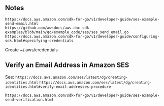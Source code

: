 
Notes
-----------

```
https://docs.aws.amazon.com/sdk-for-go/v1/developer-guide/ses-example-send-email.html
https://github.com/awsdocs/aws-doc-sdk-examples/blob/main/go/example_code/ses/ses_send_email.go
https://docs.aws.amazon.com/sdk-for-go/v1/developer-guide/configuring-sdk.html#specifying-credentials
```

Create ~/.aws/credentials


Verify an Email Address in Amazon SES
----------------------------------------

See: 
`https://docs.aws.amazon.com/ses/latest/dg/creating-identities.html`
`https://docs.aws.amazon.com/ses/latest/dg/creating-identities.html#verify-email-addresses-procedure`

```
https://docs.aws.amazon.com/sdk-for-go/v1/developer-guide/ses-example-send-verification.html
```
